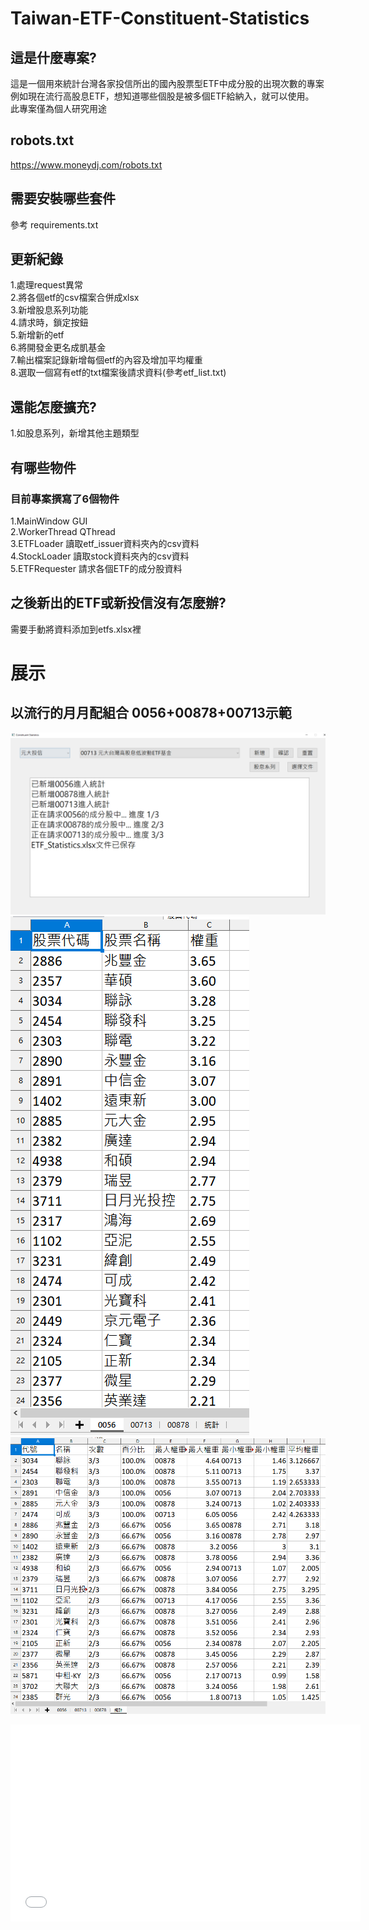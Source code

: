 # Taiwan-ETF-Constituent-Statistics
## 這是什麼專案?
這是一個用來統計台灣各家投信所出的國內股票型ETF中成分股的出現次數的專案    
例如現在流行高股息ETF，想知道哪些個股是被多個ETF給納入，就可以使用。  
此專案僅為個人研究用途  

## robots.txt
https://www.moneydj.com/robots.txt

## 需要安裝哪些套件
參考 requirements.txt  

## 更新紀錄  
1.處理request異常  
2.將各個etf的csv檔案合併成xlsx  
3.新增股息系列功能  
4.請求時，鎖定按鈕  
5.新增新的etf  
6.將開發金更名成凱基金  
7.輸出檔案記錄新增每個etf的內容及增加平均權重  
8.選取一個寫有etf的txt檔案後請求資料(參考etf_list.txt)  

## 還能怎麼擴充?
1.如股息系列，新增其他主題類型

## 有哪些物件
### 目前專案撰寫了6個物件
1.MainWindow GUI  
2.WorkerThread QThread  
3.ETFLoader 讀取etf_issuer資料夾內的csv資料  
4.StockLoader 讀取stock資料夾內的csv資料  
5.ETFRequester 請求各個ETF的成分股資料  


## 之後新出的ETF或新投信沒有怎麼辦?
需要手動將資料添加到etfs.xlsx裡  

# 展示
## 以流行的月月配組合 0056+00878+00713示範
![](example1.PNG)
![](example2.PNG)
![](example3.PNG)
<iframe width="560" height="315" src="openfile.mp4" frameborder="0" allowfullscreen></iframe>
